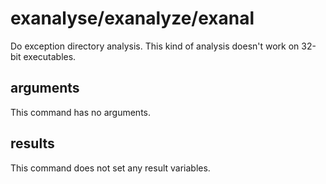 # exanalyse/exanalyze/exanal

Do exception directory analysis. This kind of analysis doesn't work on 32-bit executables.

## arguments

This command has no arguments.

## results

This command does not set any result variables.